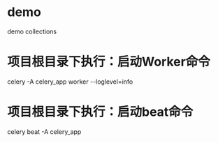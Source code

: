 # demo
demo collections

# 项目根目录下执行：启动Worker命令
celery -A celery_app worker --loglevel=info

# 项目根目录下执行：启动beat命令
celery beat -A celery_app
